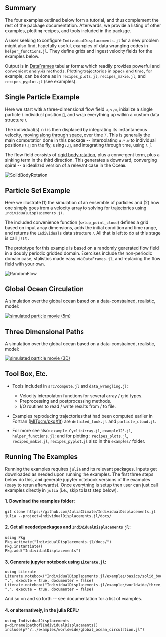 ## Summary

The four examples outlined below form a tutorial, and thus complement the rest of the package documentation. Afterwards, we provide a listing of other examples, plotting recipes, and tools included in the package. 

A user seeking to configure `IndividualDisplacements.jl` for a new problem might also find, hopefully useful, examples of data wrangling codes in `helper_functions.jl`. They define grids and ingest velocity fields for the examples below. 

Output is in [DataFrames](https://juliadata.github.io/DataFrames.jl/latest/) tabular format which readily provides powerful and convenient analysis methods. Plotting trajectories in space and time, for example, can be done as in `recipes_plots.jl`, `recipes_makie.jl`, and `recipes_pyplot.jl` (see examples).

## Single Particle Example

Here we start with a three-dimensional flow field `u,v,w`, initialize a single particle / individual position `📌`, and wrap everything up within a custom data structure `𝐼`.

The individual(s) in `𝐼` is then displaced by integrating its instantaneous velocity, [moving along through space](https://en.wikipedia.org/wiki/Lagrangian_and_Eulerian_specification_of_the_flow_field), over time `𝑇`. 
This is generally the main computation done in this package -- interpolating `u,v,w` to individual positions `𝐼.📌` on the fly, using `𝐼.🚄`, and integrating through time, using `𝐼.∫`.

The flow field consists of [rigid body rotation](https://en.wikipedia.org/wiki/Rigid_body), plus a convergent term, plus a sinking term in the third direction. This generates a downward, converging spiral -- a idealized version of a relevant case in the Ocean.

![SolidBodyRotation](https://github.com/JuliaClimate/IndividualDisplacements.jl/raw/master/examples/figs/SolidBodyRotation.gif)

## Particle Set Example

Here we illustrate (1) the simulation of an ensemble of particles and (2) how one simply goes from a velocity array to solving for trajectories using `IndividualDisplacements.jl`. 

The included convenience function (`setup_point_cloud`) defines a grid based on input array dimensions, adds the initial condition and time range, and returns the `Individuals` data structure `𝐼`. All that is left to do at this stage is call `∫!(𝐼)`.

The prototype for this example is based on a randomly generated flow field in a doubly periodic gridded domain. Exercises include the non-periodic domain case, statistics made easy via `DataFrames.jl`, and replacing the flow field with your own.

![RandomFlow](https://github.com/JuliaClimate/IndividualDisplacements.jl/raw/master/examples/figs/RandomFlow.gif)

## Global Ocean Circulation

A simulation over the global ocean based on a data-constrained, realistic, model:

[![simulated particle movie (5m)](https://user-images.githubusercontent.com/20276764/84766999-b801ad80-af9f-11ea-922a-610ad8a257dc.png)](https://youtu.be/W5DNqJG9jt0)

## Three Dimensional Paths

A simulation over the global ocean based on a data-constrained, realistic, model:

[![simulated particle movie (3D)](https://user-images.githubusercontent.com/20276764/94491485-595ee900-01b6-11eb-95e6-c2cacb812f46.png)](https://youtu.be/twAAE_WUs_g)

## Tool Box, Etc.

- Tools included in `src/compute.jl` and `data_wrangling.jl`:
	- Velocity interpolaton functions for several array / grid types.
	- Preprocessing and postprocessing methods.
	- I/O routines to read / write results from / to file.

-  Examples reproducing trajectories that had been computed earlier in Fortran ([MITgcm/pkg/flt](https://mitgcm.readthedocs.io/en/latest/outp_pkgs/outp_pkgs.html#)) are `detailed_look.jl` and `particle_cloud.jl`. 

- For more see also: `example_CyclicArray.jl`, `example123.jl`, `helper_functions.jl`; and for plotting : `recipes_plots.jl`, `recipes_makie.jl`, `recipes_pyplot.jl` also in the `examples/` folder.

## Running The Examples

Running the examples requires `julia` and its relevant packages. Inputs get downloaded as needed upon running the examples. The first three steps below do this, and generate jupyter notebook versions of the examples (easy to rerun afterwards). Once everything is setup then user can just call examples directly in `julia` (i.e., skip to last step below).

#### 1. Download the examples folder:

```
git clone https://github.com/JuliaClimate/IndividualDisplacements.jl
julia --project=IndividualDisplacements.jl/docs/
```

#### 2. Get all needed packages and `IndividualDisplacements.jl`:

```
using Pkg
Pkg.activate("IndividualDisplacements.jl/docs/")
Pkg.instantiate()
Pkg.add("IndividualDisplacements")
```

#### 3. Generate jupyter notebook using `Literate.jl`:

```
using Literate
Literate.notebook("IndividualDisplacements.jl/examples/basics/solid_body_rotation.jl", ".", execute = true, documenter = false)
Literate.notebook("IndividualDisplacements.jl/examples/worldwide/three_dimensional_ocean.jl", ".", execute = true, documenter = false)
```

And so on and so forth -- see documentation for a list of examples.

#### 4. or alternatively, in the julia REPL:

```
using IndividualDisplacements
p=dirname(pathof(IndividualDisplacements))
include(p*"/../examples/worldwide/global_ocean_circulation.jl")
```
